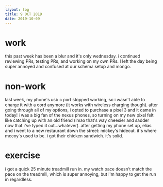 ```yaml
---
layout: log
title: 9 OCT 2019
date: 2019-10-09
---
```


# work

this past week has been a blur and it's only wednesday. i continued reviewing
PRs, testing PRs, and working on my own PRs. I left the day being super annoyed
and confused at our schema setup and mongo.

# non-work

last week, my phone's usb c port stopped working, so i wasn't able to charge it with a
cord anymore (it works with wireless charging though). after going through all
of my options, i opted to purchase a pixel 3 and it came in today! i was a big
fan of the nexus phones, so turning on my new pixel felt like catching up with
an old friend (lmao that's way cheesier and sadder now that i've typed it
out...whatever). after getting my phone set up, elias and i went to a new
restaurant down the street: mickey's hideout. it's where mccoy's used to be. i
got their chicken sandwich. it's solid.

# exercise

i got a quick 25 minute treadmill run in. my watch pace doesn't match the pace
on the treadmill, which is super annoying, but i'm happy to get the run in regardless.
